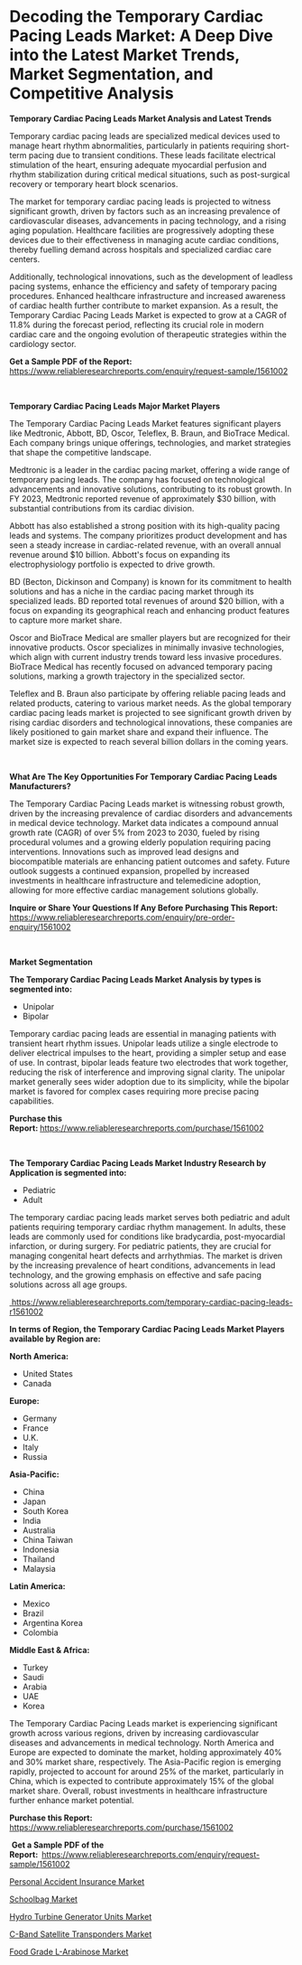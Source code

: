 <p><h1>Decoding the Temporary Cardiac Pacing Leads Market: A Deep Dive into the Latest Market Trends, Market Segmentation, and Competitive Analysis</h1></p><p><strong>Temporary Cardiac Pacing Leads Market Analysis and Latest Trends</strong></p>
<p><p>Temporary cardiac pacing leads are specialized medical devices used to manage heart rhythm abnormalities, particularly in patients requiring short-term pacing due to transient conditions. These leads facilitate electrical stimulation of the heart, ensuring adequate myocardial perfusion and rhythm stabilization during critical medical situations, such as post-surgical recovery or temporary heart block scenarios.</p><p>The market for temporary cardiac pacing leads is projected to witness significant growth, driven by factors such as an increasing prevalence of cardiovascular diseases, advancements in pacing technology, and a rising aging population. Healthcare facilities are progressively adopting these devices due to their effectiveness in managing acute cardiac conditions, thereby fuelling demand across hospitals and specialized cardiac care centers. </p><p>Additionally, technological innovations, such as the development of leadless pacing systems, enhance the efficiency and safety of temporary pacing procedures. Enhanced healthcare infrastructure and increased awareness of cardiac health further contribute to market expansion. As a result, the Temporary Cardiac Pacing Leads Market is expected to grow at a CAGR of 11.8% during the forecast period, reflecting its crucial role in modern cardiac care and the ongoing evolution of therapeutic strategies within the cardiology sector.</p></p>
<p><strong>Get a Sample PDF of the Report:&nbsp;</strong> <a href="https://www.reliableresearchreports.com/enquiry/request-sample/1561002">https://www.reliableresearchreports.com/enquiry/request-sample/1561002</a></p>
<p>&nbsp;</p>
<p><strong>Temporary Cardiac Pacing Leads Major Market Players</strong></p>
<p><p>The Temporary Cardiac Pacing Leads Market features significant players like Medtronic, Abbott, BD, Oscor, Teleflex, B. Braun, and BioTrace Medical. Each company brings unique offerings, technologies, and market strategies that shape the competitive landscape.</p><p>Medtronic is a leader in the cardiac pacing market, offering a wide range of temporary pacing leads. The company has focused on technological advancements and innovative solutions, contributing to its robust growth. In FY 2023, Medtronic reported revenue of approximately $30 billion, with substantial contributions from its cardiac division.</p><p>Abbott has also established a strong position with its high-quality pacing leads and systems. The company prioritizes product development and has seen a steady increase in cardiac-related revenue, with an overall annual revenue around $10 billion. Abbott's focus on expanding its electrophysiology portfolio is expected to drive growth.</p><p>BD (Becton, Dickinson and Company) is known for its commitment to health solutions and has a niche in the cardiac pacing market through its specialized leads. BD reported total revenues of around $20 billion, with a focus on expanding its geographical reach and enhancing product features to capture more market share.</p><p>Oscor and BioTrace Medical are smaller players but are recognized for their innovative products. Oscor specializes in minimally invasive technologies, which align with current industry trends toward less invasive procedures. BioTrace Medical has recently focused on advanced temporary pacing solutions, marking a growth trajectory in the specialized sector.</p><p>Teleflex and B. Braun also participate by offering reliable pacing leads and related products, catering to various market needs. As the global temporary cardiac pacing leads market is projected to see significant growth driven by rising cardiac disorders and technological innovations, these companies are likely positioned to gain market share and expand their influence. The market size is expected to reach several billion dollars in the coming years.</p></p>
<p>&nbsp;</p>
<p><strong>What Are The Key Opportunities For Temporary Cardiac Pacing Leads Manufacturers?</strong></p>
<p><p>The Temporary Cardiac Pacing Leads market is witnessing robust growth, driven by the increasing prevalence of cardiac disorders and advancements in medical device technology. Market data indicates a compound annual growth rate (CAGR) of over 5% from 2023 to 2030, fueled by rising procedural volumes and a growing elderly population requiring pacing interventions. Innovations such as improved lead designs and biocompatible materials are enhancing patient outcomes and safety. Future outlook suggests a continued expansion, propelled by increased investments in healthcare infrastructure and telemedicine adoption, allowing for more effective cardiac management solutions globally.</p></p>
<p><strong>Inquire or Share Your Questions If Any Before Purchasing This Report:</strong> <a href="https://www.reliableresearchreports.com/enquiry/pre-order-enquiry/1561002">https://www.reliableresearchreports.com/enquiry/pre-order-enquiry/1561002</a></p>
<p>&nbsp;</p>
<p><strong>Market Segmentation</strong></p>
<p><strong>The Temporary Cardiac Pacing Leads Market Analysis by types is segmented into:</strong></p>
<p><ul><li>Unipolar</li><li>Bipolar</li></ul></p>
<p><p>Temporary cardiac pacing leads are essential in managing patients with transient heart rhythm issues. Unipolar leads utilize a single electrode to deliver electrical impulses to the heart, providing a simpler setup and ease of use. In contrast, bipolar leads feature two electrodes that work together, reducing the risk of interference and improving signal clarity. The unipolar market generally sees wider adoption due to its simplicity, while the bipolar market is favored for complex cases requiring more precise pacing capabilities.</p></p>
<p><strong>Purchase this Report:&nbsp;</strong><a href="https://www.reliableresearchreports.com/purchase/1561002">https://www.reliableresearchreports.com/purchase/1561002</a></p>
<p>&nbsp;</p>
<p><strong>The Temporary Cardiac Pacing Leads Market Industry Research by Application is segmented into:</strong></p>
<p><ul><li>Pediatric</li><li>Adult</li></ul></p>
<p><p>The temporary cardiac pacing leads market serves both pediatric and adult patients requiring temporary cardiac rhythm management. In adults, these leads are commonly used for conditions like bradycardia, post-myocardial infarction, or during surgery. For pediatric patients, they are crucial for managing congenital heart defects and arrhythmias. The market is driven by the increasing prevalence of heart conditions, advancements in lead technology, and the growing emphasis on effective and safe pacing solutions across all age groups.</p></p>
<p><a href="https://www.reliableresearchreports.com/temporary-cardiac-pacing-leads-r1561002">&nbsp;https://www.reliableresearchreports.com/temporary-cardiac-pacing-leads-r1561002</a></p>
<p><strong>In terms of Region, the Temporary Cardiac Pacing Leads Market Players available by Region are:</strong></p>
<p>
    <p> <strong> North America: </strong>
        <ul>
            <li>United States</li>
            <li>Canada</li>
        </ul>
        </p> 
    <p> <strong> Europe: </strong>
        <ul>
            <li>Germany</li>
            <li>France</li>
            <li>U.K.</li>
            <li>Italy</li>
            <li>Russia</li>
        </ul>
        </p> 
    <p> <strong> Asia-Pacific: </strong>
        <ul>
            <li>China</li>
            <li>Japan</li>
            <li>South Korea</li>
            <li>India</li>
            <li>Australia</li>
            <li>China Taiwan</li>
            <li>Indonesia</li>
            <li>Thailand</li>
            <li>Malaysia</li>
        </ul>
        </p> 
    <p> <strong> Latin America: </strong>
        <ul>
            <li>Mexico</li>
            <li>Brazil</li>
            <li>Argentina Korea</li>
            <li>Colombia</li>
        </ul>
        </p> 
    <p> <strong> Middle East & Africa: </strong>
        <ul>
            <li>Turkey</li>
            <li>Saudi</li>
            <li>Arabia</li>
            <li>UAE</li>
            <li>Korea</li>
        </ul>
    </p>
    </p>
<p><p>The Temporary Cardiac Pacing Leads market is experiencing significant growth across various regions, driven by increasing cardiovascular diseases and advancements in medical technology. North America and Europe are expected to dominate the market, holding approximately 40% and 30% market share, respectively. The Asia-Pacific region is emerging rapidly, projected to account for around 25% of the market, particularly in China, which is expected to contribute approximately 15% of the global market share. Overall, robust investments in healthcare infrastructure further enhance market potential.</p></p>
<p><strong>Purchase this Report: </strong><a href="https://www.reliableresearchreports.com/purchase/1561002">https://www.reliableresearchreports.com/purchase/1561002</a></p>
<p>&nbsp;<strong>Get a Sample PDF of the Report:&nbsp;&nbsp;</strong><a href="https://www.reliableresearchreports.com/enquiry/request-sample/1561002">https://www.reliableresearchreports.com/enquiry/request-sample/1561002</a></p>
<p><strong></strong></p>
<p><p><a href="https://www.linkedin.com/pulse/personal-accident-insurance-market-analysis-report-global-kvtqe?trackingId=6dgzRmL2R7SZZa9mDoInlA%3D%3D">Personal Accident Insurance Market</a></p><p><a href="https://issuu.com/reportprime-2/docs/schoolbag-market-size-2030.pptx_a04cfb8c17f915">Schoolbag Market</a></p><p><a href="https://github.com/hgf64gh/Market-Research-Report-List-1/blob/main/hydro-turbine-generator-units-market.md">Hydro Turbine Generator Units Market</a></p><p><a href="https://medium.com/@mcleanannie/mapping-the-c-band-satellite-transponders-market-trends-challenges-and-breakthroughs-2024-f9ef3373edbd">C-Band Satellite Transponders Market</a></p><p><a href="https://github.com/marloy8/Market-Research-Report-List-6/blob/main/food-grade-l-arabinose-market.md">Food Grade L-Arabinose Market</a></p></p>
